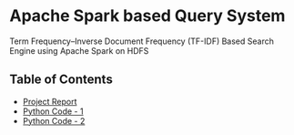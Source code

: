 # Apache Spark based Query System 
Term Frequency–Inverse Document Frequency (TF-IDF) Based Search Engine using Apache Spark on HDFS

## Table of Contents

* [Project Report](https://github.com/amir-ghaderi/Apache-Spark-Search-Engine-TFIDF/blob/master/Final%20Report.pdf) 
* [Python Code - 1](https://github.com/amir-ghaderi/Apache-Spark-Search-Engine-TFIDF/blob/master/TF-IDF.py) 
* [Python Code - 2](https://github.com/amir-ghaderi/Apache-Spark-Search-Engine-TFIDF/blob/master/Query.py) 
